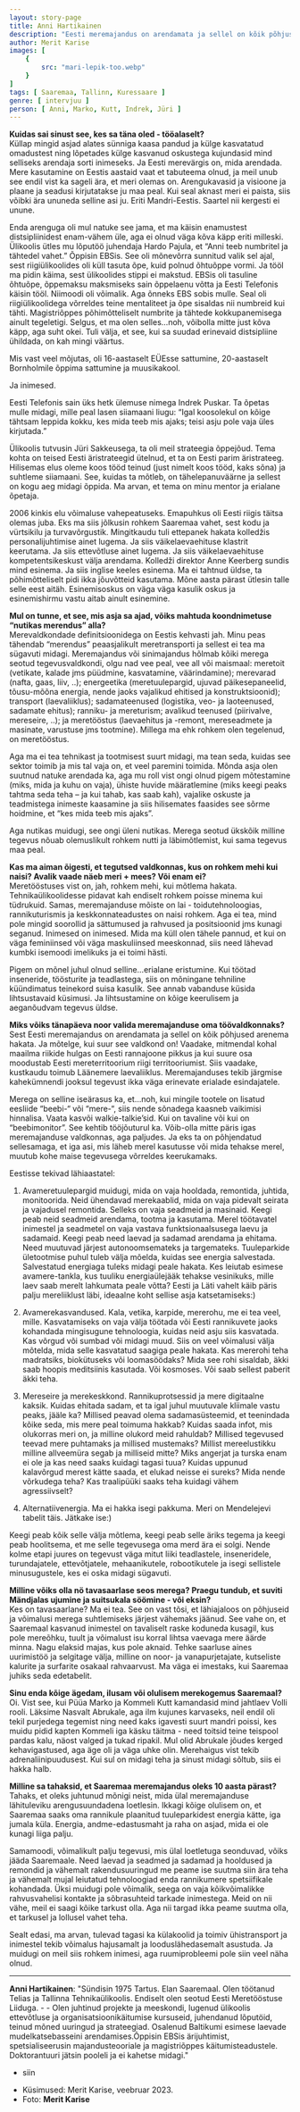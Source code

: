 ```yaml
---
layout: story-page
title: Anni Hartikainen
description: "Eesti meremajandus on arendamata ja sellel on kõik põhjused arenema hakata!" 
author: Merit Karise
images: [
    {
        src: "mari-lepik-too.webp"
    }
]
tags: [ Saaremaa, Tallinn, Kuressaare ]
genre: [ intervjuu ]
person: [ Anni, Marko, Kutt, Indrek, Jüri ]
---
```


<!-- # {{$doc.title}} -->

**Kuidas sai sinust see, kes sa täna oled - tööalaselt?** \
Küllap mingid asjad alates sünniga kaasa pandud ja külge kasvatatud omadustest ning lõpetades külge kasvanud oskustega kujundasid mind selliseks arendaja sorti inimeseks. Ja Eesti merevärgis on, mida arendada. Mere kasutamine on Eestis aastaid vaat et tabuteema olnud, ja meil unub see endil vist ka sageli ära, et meri olemas on. Arengukavasid ja visioone ja plaane ja seadusi kirjutatakse ju maa peal. Kui seal aknast meri ei paista, siis võibki ära ununeda selline asi ju. Eriti Mandri-Eestis. Saartel nii kergesti ei unune.

Enda arenguga oli mul natuke see jama, et ma käisin enamustest distsipliinidest enam-vähem üle, aga ei olnud väga kõva käpp eriti milleski. Ülikoolis ütles mu lõputöö juhendaja Hardo Pajula, et “Anni teeb numbritel ja tähtedel vahet.” Õppisin EBSis. See oli mõnevõrra sunnitud valik sel ajal, sest riigiülikoolides oli küll tasuta õpe, kuid polnud õhtuõppe vormi. Ja tööl ma pidin käima, sest ülikoolides stippi ei makstud. EBSis oli tasuline õhtuõpe, õppemaksu maksmiseks sain õppelaenu võtta ja Eesti Telefonis käisin tööl. Niimoodi oli võimalik. Aga õnneks EBS sobis mulle. Seal oli riigiülikoolidega võrreldes teine mentaliteet ja õpe sisaldas nii numbreid kui tähti. Magistriõppes põhimõtteliselt numbrite ja tähtede kokkupanemisega ainult tegeletigi. Selgus, et ma olen selles…noh, võibolla mitte just kõva käpp, aga suht okei. Tuli välja, et see, kui sa suudad erinevaid distsipliine ühildada, on kah mingi väärtus.

Mis vast veel mõjutas, oli 16-aastaselt EÜEsse sattumine, 20-aastaselt Bornholmile õppima sattumine ja muusikakool.

Ja inimesed.

Eesti Telefonis sain üks hetk ülemuse nimega Indrek Puskar. Ta õpetas mulle midagi, mille peal lasen siiamaani liugu: “Igal koosolekul on kõige tähtsam leppida kokku, kes mida teeb mis ajaks; teisi asju pole vaja üles kirjutada.”

Ülikoolis tutvusin Jüri Sakkeusega, ta oli meil strateegia õppejõud. Tema kohta on teised Eesti äristrateegid ütelnud, et ta on Eesti parim äristrateeg. Hilisemas elus oleme koos tööd teinud (just nimelt koos tööd, kaks sõna) ja suhtleme siiamaani. See, kuidas ta mõtleb, on tähelepanuväärne ja sellest on kogu aeg midagi õppida. Ma arvan, et tema on minu mentor ja erialane õpetaja.

2006 kinkis elu võimaluse vahepeatuseks. Emapuhkus oli Eesti riigis täitsa olemas juba. Eks ma siis jõlkusin rohkem Saaremaa vahet, sest kodu ja vürtsikilu ja turvavõrgustik. Mingitkaudu tuli ettepanek hakata kolledžis personalijuhtimise ainet lugema. Ja siis väikelaevaehituse klastrit keerutama. Ja siis ettevõtluse ainet lugema. Ja siis väikelaevaehituse kompetentsikeskust välja arendama. Kolledži direktor Anne Keerberg sundis mind esinema. Ja siis inglise keeles esinema. Ma ei tahtnud üldse, ta põhimõtteliselt pidi ikka jõuvõtteid kasutama. Mõne aasta pärast ütlesin talle selle eest aitäh. Esinemisoskus on väga väga kasulik oskus ja esinemishirmu vastu aitab ainult esinemine.

**Mul on tunne, et see, mis asja sa ajad, võiks mahtuda koondnimetuse “nutikas merendus” alla?** \
Merevaldkondade definitsioonidega on Eestis kehvasti jah. Minu peas tähendab “merendus” peaasjalikult meretransporti ja sellest ei tea ma sügavuti midagi. Meremajandus või sinimajandus hõlmab kõiki merega seotud tegevusvaldkondi, olgu nad vee peal, vee all või maismaal: meretoit (vetikate, kalade jms püüdmine, kasvatamine, väärindamine); merevarad (nafta, gaas, liiv, ..); energeetika (meretuulepargid, ujuvad päikesepaneelid, tõusu-mõõna energia, nende jaoks vajalikud ehitised ja konstruktsioonid); transport (laevaliiklus); sadamateenused (logistika, veo- ja laoteenused, sadamate ehitus); ranniku- ja mereturism; avalikud teenused (piirivalve, mereseire, ..); ja meretööstus (laevaehitus ja -remont, mereseadmete ja masinate, varustuse jms tootmine). Millega ma ehk rohkem olen tegelenud, on meretööstus.

Aga ma ei tea tehnikast ja tootmisest suurt midagi, ma tean seda, kuidas see sektor toimib ja mis tal vaja on, et veel paremini toimida. Mõnda asja olen suutnud natuke arendada ka, aga mu roll vist ongi olnud pigem mõtestamine (miks, mida ja kuhu on vaja), ühiste huvide määratlemine (miks keegi peaks tahtma seda teha – ja kui tahab, kas saab kah), vajalike oskuste ja teadmistega inimeste kaasamine ja siis hilisemates faasides see sõrme hoidmine, et “kes mida teeb mis ajaks”.

Aga nutikas muidugi, see ongi üleni nutikas. Merega seotud ükskõik milline tegevus nõuab olemuslikult rohkem nutti ja läbimõtlemist, kui sama tegevus maa peal.

**Kas ma aiman õigesti, et tegutsed valdkonnas, kus on rohkem mehi kui naisi? Avalik vaade näeb meri + mees? Või enam ei?** \
Meretööstuses vist on, jah, rohkem mehi, kui mõtlema hakata. Tehnikaülikoolidesse pidavat kah endiselt rohkem poisse minema kui tüdrukuid. Samas, meremajanduse mõiste on lai - toidutehnoloogias, rannikuturismis ja keskkonnateadustes on naisi rohkem. Aga ei tea, mind pole mingid soorollid ja sättumused ja rahvused ja positsioonid jms kunagi seganud. Inimesed on inimesed. Mida ma küll olen tähele pannud, et kui on väga feminiinsed või väga maskuliinsed meeskonnad, siis need lähevad kumbki isemoodi imelikuks ja ei toimi hästi.
 
Pigem on mõnel juhul olnud selline…erialane eristumine. Kui töötad inseneride, töösturite ja teadlastega, siis on mõningane tehniline küündimatus teinekord suisa kasulik. See annab vabanduse küsida lihtsustavaid küsimusi. Ja lihtsustamine on kõige keerulisem ja aeganõudvam tegevus üldse.

**Miks võiks tänapäeva noor valida meremajanduse oma töövaldkonnaks?** \
Sest Eesti meremajandus on arendamata ja sellel on kõik põhjused arenema hakata. Ja mõtelge, kui suur see valdkond on! Vaadake, mitmendal kohal maailma riikide hulgas on Eesti rannajoone pikkus ja kui suure osa moodustab Eesti mereterritoorium riigi territooriumist. Siis vaadake, kustkaudu toimub Läänemere laevaliiklus. Meremajanduses tekib järgmise kahekümnendi jooksul tegevust ikka väga erinevate erialade esindajatele.

Merega on selline iseärasus ka, et…noh, kui mingile tootele on lisatud eesliide “beebi-“ või “mere-“, siis nende sõnadega kaasneb vaikimisi hinnalisa. Vaata kasvõi walkie-talkie’sid. Kui on tavaline või kui on “beebimonitor”. See kehtib tööjõuturul ka. Võib-olla mitte päris igas meremajanduse valdkonnas, aga paljudes. Ja eks ta on põhjendatud sellesamaga, et iga asi, mis läheb merel kasutusse või mida tehakse merel, muutub kohe maise tegevusega võrreldes keerukamaks.

Eestisse tekivad lähiaastatel:

1. Avameretuulepargid muidugi, mida on vaja hooldada, remontida, juhtida, monitoorida. Neid ühendavad merekaablid, mida on vaja pidevalt seirata ja vajadusel remontida. Selleks on vaja seadmeid ja masinaid. Keegi peab neid seadmeid arendama, tootma ja kasutama. Merel töötavatel inimestel ja seadmetel on vaja vastava funktsionaalsusega laevu ja sadamaid. Keegi peab need laevad ja sadamad arendama ja ehitama. Need muutuvad järjest autonoomsemateks ja targemateks. Tuuleparkide ületootmise puhul tuleb välja mõelda, kuidas see energia salvestada. Salvestatud energiaga tuleks midagi peale hakata. Kes leiutab esimese avamere-tankla, kus tuuliku energiaülejääk tehakse vesinikuks, mille laev saab merelt lahkumata peale võtta? Eesti ja Läti vahelt käib päris palju mereliiklust läbi, ideaalne koht sellise asja katsetamiseks:)

2. Avamerekasvandused. Kala, vetika, karpide, mererohu, me ei tea veel, mille. Kasvatamiseks on vaja välja töötada või Eesti rannikuvete jaoks kohandada mingisugune tehnoloogia, kuidas neid asju siis kasvatada. Kas võrgud või sumbad või midagi muud. Siis on veel võimalusi välja mõtelda, mida selle kasvatatud saagiga peale hakata. Kas mererohi teha madratsiks, biokütuseks või loomasöödaks? Mida see rohi sisaldab, äkki saab hoopis meditsiinis kasutada. Või kosmoses. Või saab sellest paberit äkki teha.

3. Mereseire ja merekeskkond. Rannikuprotsessid ja mere digitaalne kaksik. Kuidas ehitada sadam, et ta igal juhul muutuvale kliimale vastu peaks, jääle ka? Millised peavad olema sadamasüsteemid, et teenindada kõike seda, mis mere peal toimuma hakkab? Kuidas saada infot, mis olukorras meri on, ja milline olukord meid rahuldab? Millised tegevused teevad mere puhtamaks ja millised mustemaks? Millist mereelustikku milline allveemüra segab ja milliseid mitte? Miks angerjat ja turska enam ei ole ja kas need saaks kuidagi tagasi tuua? Kuidas uppunud kalavõrgud merest kätte saada, et elukad neisse ei sureks? Mida nende võrkudega teha? Kas traalipüüki saaks teha kuidagi vähem agressiivselt?

4. Alternatiivenergia. Ma ei hakka isegi pakkuma. Meri on Mendelejevi tabelit täis. Jätkake ise:)

Keegi peab kõik selle välja mõtlema, keegi peab selle äriks tegema ja keegi peab hoolitsema, et me selle tegevusega oma merd ära ei solgi. Nende kolme etapi juures on tegevust väga mitut liiki teadlastele, inseneridele, turundajatele, ettevõtjatele, mehaanikutele, robootikutele ja isegi sellistele minusugustele, kes ei oska midagi sügavuti.

**Milline võiks olla nö tavasaarlase seos merega? Praegu tundub, et suviti Mändjalas ujumine ja suitsukala söömine - või eksin?** \
Kes on tavasaarlane? Ma ei tea. See on vast tõsi, et lähiajaloos on põhjuseid ja võimalusi merega suhtlemiseks järjest vähemaks jäänud. See vahe on, et Saaremaal kasvanud inimestel on tavaliselt raske koduneda kusagil, kus pole mereõhku, tuult ja võimalust isu korral lihtsa vaevaga mere äärde minna. Nagu elaksid majas, kus pole aknaid. Tehke saarluse aines uurimistöö ja selgitage välja, milline on noor- ja vanapurjetajate, kutseliste kalurite ja surfarite osakaal rahvaarvust. Ma väga ei imestaks, kui Saaremaa juhiks seda edetabelit.

**Sinu enda kõige ägedam, ilusam või olulisem merekogemus Saaremaal?** \
Oi. Vist see, kui Püüa Marko ja Kommeli Kutt kamandasid mind jahtlaev Volli rooli. Läksime Nasvalt Abrukale, aga ilm kujunes karvaseks, neil endil oli tekil purjedega tegemist ning need kaks igavesti suurt mandri poissi, kes muidu pidid kapten Kommeli iga käsku täitma - need toitsid teine teispool pardas kalu, näost valged ja tukad ripakil. Mul olid Abrukale jõudes kerged kehavigastused, aga äge oli ja väga uhke olin. Merehaigus vist tekib adrenaliinipuudusest. Kui sul on midagi teha ja sinust midagi sõltub, siis ei hakka halb.

**Milline sa tahaksid, et Saaremaa meremajandus oleks 10 aasta pärast?** \
Tahaks, et oleks juhtunud mõnigi neist, mida ülal meremajanduse lähituleviku arengusuundadena loetlesin. Ikkagi kõige olulisem on, et Saaremaa saaks oma rannikule plaanitud tuuleparkidest energia kätte, iga jumala küla. Energia, andme-edastusmaht ja raha on asjad, mida ei ole kunagi liiga palju.
 
Samamoodi, võimalikult palju tegevusi, mis ülal loetletuga seonduvad, võiks jääda Saaremaale. Need laevad ja seadmed ja sadamad ja hooldused ja remondid ja vähemalt rakendusuuringud me peame ise suutma siin ära teha ja vähemalt mujal leiutatud tehnoloogiad enda rannikumere spetsiifikale kohandada. Üksi muidugi pole võimalik, seega on vaja kõikvõimalikke rahvusvahelisi kontakte ja sõbrasuhteid tarkade inimestega. Meid on nii vähe, meil ei saagi kõike tarkust olla. Aga nii targad ikka peame suutma olla, et tarkusel ja lollusel vahet teha.
 
Sealt edasi, ma arvan, tulevad tagasi ka külakoolid ja toimiv ühistransport ja inimestel tekib võimalus hajusamalt ja looduslähedasemalt asustuda. Ja muidugi on meil siis rohkem inimesi, aga ruumiprobleemi pole siin veel näha olnud.

* * *

**Anni Hartikainen**: "Sündisin 1975 Tartus. Elan Saaremaal. Olen töötanud Telias ja Tallinna Tehnikaülikoolis. Endiselt olen seotud Eesti Meretööstuse Liiduga. - - Olen juhtinud projekte ja meeskondi, lugenud ülikoolis ettevõtluse ja organisatsioonikäitumise kursuseid, juhendanud lõputöid, teinud mõned uuringud ja strateegiad. Osalenud Baltikumi esimese laevade mudelkatsebasseini arendamises.Õppisin EBSis ärijuhtimist, spetsialiseerusin majandusteooriale ja magistriõppes käitumisteadustele. Doktorantuuri jätsin pooleli ja ei kahetse midagi."

<story-author :author="author"></story-author>

<details-wrapper summary="Mis mõtted tekkisid?">

- siin

</details-wrapper>

<details-wrapper summary="Allikad" class="text-sm" icon="icon-park-outline:document-folder">

- Küsimused: Merit Karise, veebruar 2023.
- Foto: **Merit Karise**

</details-wrapper>
